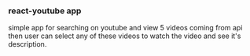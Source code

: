 

### react-youtube app
simple app for searching on youtube and view 5 videos coming from api then user can select any of these videos to watch the video and see it's description.

